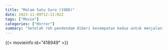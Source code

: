 ```yaml
---
title: "Malam Satu Suro (1988)"
date: 2023-11-09T12:11:02Z
tags: ["Movie"]
categories: ["Horror"]
summary: "Setelah roh pendendam diberi kesempatan kedua untuk menjalani kehidupan normal, keluarganya diserang dan dia terpaksa membalas dendam."
---
```


<mux-player stream-type="on-demand"
src="https://kp3d-my.sharepoint.com/personal/ryoo_kp3d_onmicrosoft_com/_layouts/15/download.aspx?share=ETieLpcxZxpBlQgfSIrGiDwBqKVmu1jKXYrlW8dU-uPP-Q" prefer-playback="mse" controls>

</mux-player>


{{< movieinfo id="418949" >}}

<script src="https://cdn.jsdelivr.net/npm/@mux/mux-player"></script>

 <script type="application/ld+json ">
{
"@context": "https://schema.org/",
"@type": "VideoObject",
"name": "Malam Satu Suro (1988)",
"contentUrl": "https://stream.mux.com/h02Krzx1uUIpWnCXFgxwvrBCRXADVWRvDdLdsVSyLSYA.m3u8",
"thumbnailUrl": "https://www.themoviedb.org/t/p/original/qvVI1moH5NpeiHY3xyjCiykOrrY.jpg?width=314&fit_mode=preserve&time=25",
"uploadDate": "2023-11-09T12:11:02Z",
}

</script>